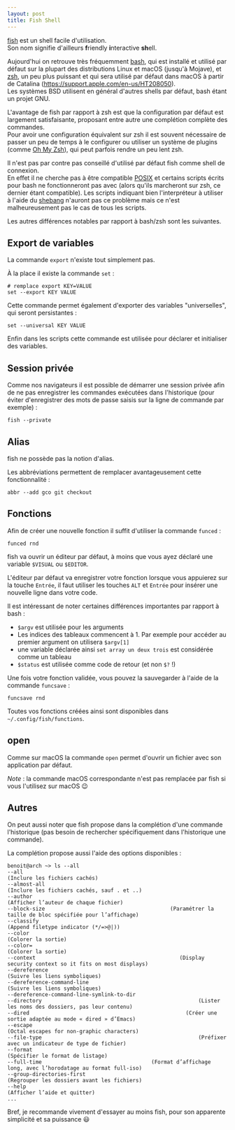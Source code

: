 ```yaml
---
layout: post
title: Fish Shell
---
```


[fish](https://fishshell.com/) est un shell facile d'utilisation.  
Son nom signifie d'ailleurs **f**riendly **i**nteractive **sh**ell.

Aujourd'hui on retrouve très fréquemment [bash](https://www.gnu.org/software/bash/), qui est installé et utilisé par 
défaut sur la plupart des distributions Linux et macOS (jusqu'à Mojave), et [zsh](http://www.zsh.org/), un peu plus 
puissant et qui sera utilisé par défaut dans macOS à partir de Catalina (https://support.apple.com/en-us/HT208050).  
Les systèmes BSD utilisent en général d'autres shells par défaut, bash étant un projet GNU.

L'avantage de fish par rapport à zsh est que la configuration par défaut est largement satisfaisante, proposant entre 
autre une complétion complète des commandes.  
Pour avoir une configuration équivalent sur zsh il est souvent nécessaire de passer un peu de temps à le configurer ou 
utiliser un système de plugins (comme [Oh My Zsh](https://ohmyz.sh/)), qui peut parfois rendre un peu lent zsh.

Il n'est pas par contre pas conseillé d'utilisé par défaut fish comme shell de connexion.  
En effet il ne cherche pas à être compatible [POSIX](https://fr.wikipedia.org/wiki/POSIX) et certains scripts écrits 
pour bash ne fonctionneront pas avec (alors qu'ils marcheront sur zsh, ce dernier étant compatible). Les scripts 
indiquant bien l'interpréteur à utiliser à l'aide du [shebang](https://fr.wikipedia.org/wiki/Shebang) n'auront pas ce 
problème mais ce n'est malheureusement pas le cas de tous les scripts.

Les autres différences notables par rapport à bash/zsh sont les suivantes.

## Export de variables

La commande `export` n'existe tout simplement pas.

À la place il existe la commande `set` :

```shell
# remplace export KEY=VALUE
set --export KEY VALUE
```

Cette commande permet également d'exporter des variables "universelles", qui seront persistantes :
```shell
set --universal KEY VALUE
```

Enfin dans les scripts cette commande est utilisée pour déclarer et initialiser des variables.

## Session privée

Comme nos navigateurs il est possible de démarrer une session privée afin de ne pas enregistrer les commandes exécutées 
dans l'historique (pour éviter d'enregistrer des mots de passe saisis sur la ligne de commande par exemple) :
```shell
fish --private
```
## Alias

fish ne possède pas la notion d'alias.

Les abbréviations permettent de remplacer avantageusement cette fonctionnalité :

```shell
abbr --add gco git checkout
```

## Fonctions

Afin de créer une nouvelle fonction il suffit d'utiliser la commande `funced` :

```shell
funced rnd
```

fish va ouvrir un éditeur par défaut, à moins que vous ayez déclaré une variable `$VISUAL` ou `$EDITOR`.

L'éditeur par défaut va enregistrer votre fonction lorsque vous appuierez sur la touche `Entrée`, il faut utiliser les 
touches `ALT` et `Entrée` pour insérer une nouvelle ligne dans votre code.

Il est intéressant de noter certaines différences importantes par rapport à bash :

  * `$argv` est utilisée pour les arguments
  * Les indices des tableaux commencent à 1. Par exemple pour accéder au premier argument on utilisera `$argv[1]`
  * une variable déclarée ainsi `set array un deux trois` est considérée comme un tableau
  * `$status` est utilisée comme code de retour (et non `$?` !)

Une fois votre fonction validée, vous pouvez la sauvegarder à l'aide de la commande `funcsave` :
```shell
funcsave rnd
```

Toutes vos fonctions créées ainsi sont disponibles dans `~/.config/fish/functions`.

## open

Comme sur macOS la commande `open` permet d'ouvrir un fichier avec son application par défaut.

_Note_ : la commande macOS correspondante n'est pas remplacée par fish si vous l'utilisez sur macOS 😉

## Autres

On peut aussi noter que fish propose dans la complétion d'une commande l'historique (pas besoin de rechercher 
spécifiquement dans l'historique une commande).

La complétion propose aussi l'aide des options disponibles :
```shell
benoit@arch ~> ls --all 
--all                                                                           (Inclure les fichiers cachés)
--almost-all                                                      (Inclure les fichiers cachés, sauf . et ..)
--author                                                                (Afficher l’auteur de chaque fichier)
--block-size                                        (Paramétrer la taille de bloc spécifiée pour l’affichage)
--classify                                                               (Append filetype indicator (*/=>@|))
--color                                                                                   (Colorer la sortie)
--color=                                                                                  (Colorer la sortie)
--context                                              (Display security context so it fits on most displays)
--dereference                                                                  (Suivre les liens symboliques)
--dereference-command-line                                                     (Suivre les liens symboliques)
--dereference-command-line-symlink-to-dir                                                                    
--directory                                                  (Lister les noms des dossiers, pas leur contenu)
--dired                                                  (Créer une sortie adaptée au mode « dired » d’Emacs)
--escape                                                           (Octal escapes for non-graphic characters)
--file-type                                                  (Préfixer avec un indicateur de type de fichier)
--format                                                                     (Spécifier le format de listage)
--full-time                                   (Format d’affichage long, avec l’horodatage au format full-iso)
--group-directories-first                                         (Regrouper les dossiers avant les fichiers)
--help                                                                           (Afficher l’aide et quitter)
...
```

Bref, je recommande vivement d'essayer au moins fish, pour son apparente simplicité et sa puissance 😃
